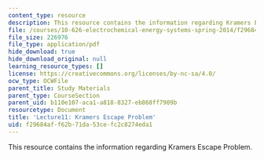 ```yaml
---
content_type: resource
description: This resource contains the information regarding Kramers Escape Problem.
file: /courses/10-626-electrochemical-energy-systems-spring-2014/f29684aff62b71da53cefc2c8274eda1_MIT10_626S14_Lec11.pdf
file_size: 226976
file_type: application/pdf
hide_download: true
hide_download_original: null
learning_resource_types: []
license: https://creativecommons.org/licenses/by-nc-sa/4.0/
ocw_type: OCWFile
parent_title: Study Materials
parent_type: CourseSection
parent_uid: b110e107-aca1-a818-8327-eb868ff7909b
resourcetype: Document
title: 'Lecture11: Kramers Escape Problem'
uid: f29684af-f62b-71da-53ce-fc2c8274eda1
---
```

This resource contains the information regarding Kramers Escape Problem.